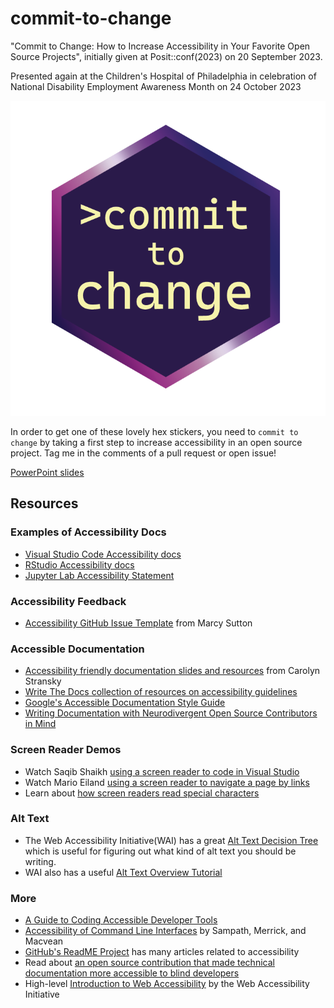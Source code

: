 # commit-to-change
 "Commit to Change: How to Increase Accessibility in Your Favorite Open Source Projects", initially given at Posit::conf(2023) on 20 September 2023. 

Presented again at the Children's Hospital of Philadelphia in celebration of National Disability Employment Awareness Month on 24 October 2023

![The design of a hexagon shaped sticker with a dark purple background, a purple to pink gradient border, and pale yellow text that says "commit to change". The word "commit" is stylized to bring to mind the concept of running a "git commit" command on a command line interface.](hex-sticker.png)

In order to get one of these lovely hex stickers, you need to `commit to change` by taking a first step to increase accessibility in an open source project. Tag me in the comments of a pull request or open issue! 

[PowerPoint slides](commit-to-change.pptx)

## Resources 
### Examples of Accessibility Docs
* [Visual Studio Code Accessibility docs](https://code.visualstudio.com/docs/editor/accessibility)
* [RStudio Accessibility docs](https://support.posit.co/hc/en-us/articles/360044226673-RStudio-Accessibility-Features)
* [Jupyter Lab Accessibility Statement](https://jupyter-accessibility.readthedocs.io/en/latest/resources/JupyterLab-a11y-statement.html) 

### Accessibility Feedback
* [Accessibility GitHub Issue Template](https://gist.github.com/marcysutton/346b33739135d5eaa0337e6d31704288) from Marcy Sutton 

### Accessible Documentation
* [Accessibility friendly documentation slides and resources](https://workwithcarolyn.com/speaking/a11y-friendly-documentation)  from Carolyn Stransky
* [Write The Docs collection of resources on accessibility guidelines](https://www.writethedocs.org/guide/writing/accessibility/) 
* [Google's Accessible Documentation Style Guide](https://developers.google.com/style/accessibility)
* [Writing Documentation with Neurodivergent Open Source Contributors in Mind](https://www.slideshare.net/CKRinOliver/writing-documentation-with-neurodivergent-oss-contributors-in-mind-1) 


### Screen Reader Demos
* Watch Saqib Shaikh [using a screen reader to code in Visual Studio](https://www.youtube.com/watch?v=94swlF55tVc) 
* Watch Mario Eiland [using a screen reader to navigate a page by links](https://www.youtube.com/watch?v=9rgI-kLvelc) 
* Learn about [how screen readers read special characters](https://www.elevenways.be/en/articles/screenreaders-special-characters) 


### Alt Text
* The Web Accessibility Initiative(WAI) has a great [Alt Text Decision Tree](https://www.w3.org/WAI/tutorials/images/decision-tree/) which is useful for figuring out what kind of alt text you should be writing. 
* WAI also has a useful [Alt Text Overview Tutorial](https://www.w3.org/WAI/tutorials/images/)


### More 
* [A Guide to Coding Accessible Developer Tools](https://increment.com/development/a-guide-to-coding-accessible-developer-tools/)
* [Accessibility of Command Line Interfaces](https://dl.acm.org/doi/10.1145/3411764.3445544) by Sampath, Merrick, and Macvean 
* [GitHub's ReadME Project](https://github.com/readme/topics/accessibility) has many articles related to accessibility 
* Read about [an open source contribution that made technical documentation more accessible to blind developers](https://medium.com/@kaelig/making-open-source-accessible-for-all-8131429913b1) 
* High-level [Introduction to Web Accessibility](https://www.w3.org/WAI/fundamentals/accessibility-intro/) by the Web Accessibility Initiative


